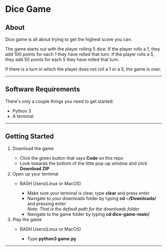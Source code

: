 # Dice Game

## About
Dice game is all about trying to get the highest score you can.

The game starts out with the player rolling 5 dice. If the player rolls a 1, they add 100 points for each 1 they have rolled that turn. If the player rolls a 5, they add 50 points for each 5 they have rolled that turn.

If there is a turn in which the player does not roll a 1 or a 5, the game is over.

---
## Software Requirements
There's only a couple things you need to get started:

- Python 3
- A terminal

---
## Getting Started
<ol>
    <li>Download the game</li>
    <ul>
        <li>Click the green button that says <strong>Code</strong> on this repo</li>
        <li>Look towards the bottom of the little pop-up window and click <strong>Download ZIP</strong></li>
    </ul>
    <li>Open up your terminal</li>
    <ul>
        <li>BASH Users(Linux or MacOS)</li>
        <ul>
            <li>Make sure your terminal is clear, type <strong>clear</strong> and press enter</li>
            <li>Navigate to your downloads folder by typing
            <strong>cd ~/Downloads/</strong> and pressing enter<br><em>Note: That is the default
            path for the downloads folder</em></li>
            <li>Navigate to the game folder by typing <strong>cd dice-game-main/</strong></li>
        </ul>
    </ul>
    <li>Play the game</li>
    <ul>
        <li>BASH Users(Linux or MacOS)</li>
        <ul>
            <li>Type <strong>python3 game.py</strong></li>
        </ul>
    </ul>
</ol>

---